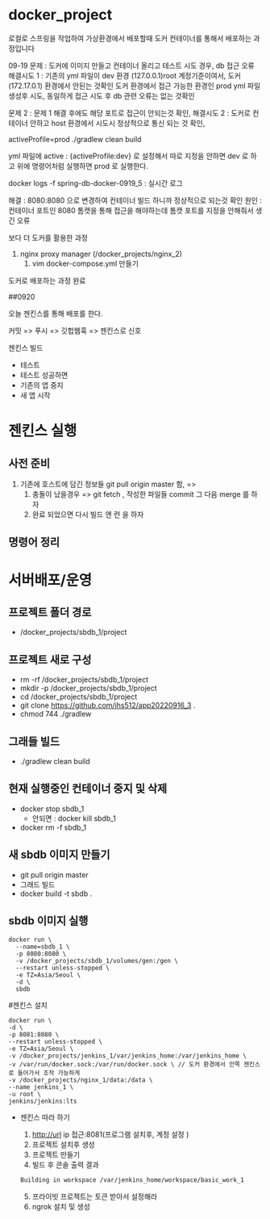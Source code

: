 # docker_project

로컬로 스프링을 작업하여 가상환경에서 배포할때 도커 컨테이너를 통해서 배포하는 과정입니다



09-19
문제 : 도커에 이미지 만들고 컨테이너 올리고 테스트 시도 경우, db 접근 오류 
해결시도 1 : 기존의 yml 파일이 dev 환경 (127.0.0.1)root 계정기준이여서, 도커(172.17.0.1) 환경에서 안된는 것확인 
도커 환경에서 접근 가능한 환경인 prod yml 파일 생성후 시도, 동일하게 접근 시도 후 db 관련 오류는 없는 것확인

문제 2 : 문제 1 해결 후에도 해당 포트로 접근이 안되는것 확인,
해결시도 2 : 도커로 컨테이너 안하고 host 환경에서 시도시 정상적으로 통신 되는 것 확인, 




activeProfile=prod ./gradlew clean build



yml 파일에 active : {activeProfile:dev} 로 설정해서 따로 지정을 안하면 dev 로 하고 위에 명령어처럼 
실행하면 prod 로 실행한다. 


docker logs -f spring-db-docker-0919_5 : 실시간 로그 



해결 :  8080:8080 으로 변경하여 컨테이너 빌드 하니까 정상적으로 되는것 확인
원인 : 컨테이너 포트인 8080 톰캣을 통해 접근을 해야하는데 톰캣 포트를 지정을 안해줘서 생긴 오류



보다 더 도커를 활용한 과정
1. nginx proxy manager (/docker_projects/nginx_2)
   1. vim docker-compose.yml 만들기
   

도커로 배포하는 과정 완료


##0920

오늘 젠킨스를 통해 배포를 한다.

커밋 => 푸시 => 깃헙웹훅 => 젠킨스로 신호

젠킨스 빌드
- 테스트
- 테스트 성공하면
- 기존의 앱 중지
- 새 앱 시작
# 젠킨스 실행

## 사전 준비
1. 기존에 호스트에 담긴 정보들 git pull origin master 함, =>
   1. 충돌이 났을경우 => git fetch , 작성한 파일들 commit 그 다음 merge 를 하자
   2. 완료 되었으면 다시 빌드 앤 런 을 하자 

## 명령어 정리
# 서버배포/운영

## 프로젝트 폴더 경로
- /docker_projects/sbdb_1/project

## 프로젝트 새로 구성
- rm -rf /docker_projects/sbdb_1/project
- mkdir -p /docker_projects/sbdb_1/project
- cd /docker_projects/sbdb_1/project
- git clone https://github.com/jhs512/app20220916_3 .
- chmod 744 ./gradlew

## 그래들 빌드
- ./gradlew clean build

## 현재 실행중인 컨테이너 중지 및 삭제
- docker stop sbdb_1
   - 안되면 : docker kill sbdb_1
- docker rm -f sbdb_1

## 새 sbdb 이미지 만들기
- git pull origin master
- 그래드 빌드
- docker build -t sbdb .

## sbdb 이미지 실행
```
docker run \
  --name=sbdb_1 \
  -p 8080:8080 \
  -v /docker_projects/sbdb_1/volumes/gen:/gen \
  --restart unless-stopped \
  -e TZ=Asia/Seoul \
  -d \
  sbdb
```




#젠킨스 설치

```
docker run \
-d \
-p 8081:8080 \
--restart unless-stopped \
-e TZ=Asia/Seoul \
-v /docker_projects/jenkins_1/var/jenkins_home:/var/jenkins_home \
-v /var/run/docker.sock:/var/run/docker.sock \ // 도커 환경에서 안쪽 젠킨스로 들어가서 조작 가능하게 
-v /docker_projects/nginx_1/data:/data \
--name jenkins_1 \
-u root \
jenkins/jenkins:lts 
```


- 젠킨스 따라 하기
    1. [http://url](http://url) ip 접근:8081(프로그램 설치후, 계정 설정 )
    2. 프로젝트 설치후 생성
    3. 프로젝트 만들기
    4. 빌드 후 콘솔 출력 결과

    ```bash
    Building in workspace /var/jenkins_home/workspace/basic_work_1
    ```
    5. 프라이빗 프로젝트는 토큰 받아서 설정해라 
    6. ngrok 설치 및 생성 